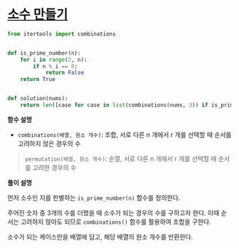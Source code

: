 # [소수 만들기](https://programmers.co.kr/learn/courses/30/lessons/12977)

```python
from itertools import combinations


def is_prime_number(n):
    for i in range(2, n):
        if n % i == 0:
            return False
    return True


def solution(nums):
    return len([case for case in list(combinations(nums, 3)) if is_prime_number(sum(case))])
```

**함수 설명**

- `combinations(배열, 원소 개수)`: 조합, 서로 다른 n 개에서 r 개를 선택할 때 순서를 고려하지 않은 경우의 수

> `permutation(배열, 원소 개수)`: 순열, 서로 다른 n 개에서 r 개를 선택할 때 순서를 고려한 경우의 수

**풀이 설명**

먼저 소수인 지를 판별하는 `is_prime_number(n)` 함수를 정의한다.

주어진 숫자 중 3개의 수를 더했을 때 소수가 되는 경우의 수를 구하고자 한다. 이때 순서는 고려하지 않아도 되므로 `combinations()` 함수를 활용하여 조합을 구한다.

소수가 되는 케이스만을 배열에 담고, 해당 배열의 원소 개수를 반환한다.
